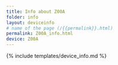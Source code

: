 ```yaml
---
title: Info about Z00A
folder: info
layout: deviceinfo
# name of the page (/{{permalink}}.html)
permalink: Z00A_info.html
device: Z00A
---
```

{% include templates/device_info.md %}
